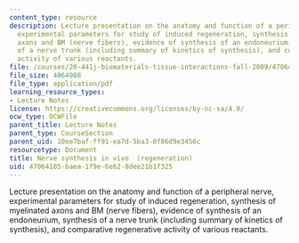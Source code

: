 ```yaml
---
content_type: resource
description: Lecture presentation on the anatomy and function of a peripheral nerve,
  experimental parameters for study of induced regeneration, synthesis of myelinated
  axons and BM (nerve fibers), evidence of synthesis of an endoneurium, synthesis
  of a nerve trunk (including summary of kinetics of synthesis), and comparative regenerative
  activity of various reactants.
file: /courses/20-441j-biomaterials-tissue-interactions-fall-2009/47064105baea1f9e6e628dee21b1f325_MIT20_441JF09_lec19_iy.pdf
file_size: 4064988
file_type: application/pdf
learning_resource_types:
- Lecture Notes
license: https://creativecommons.org/licenses/by-nc-sa/4.0/
ocw_type: OCWFile
parent_title: Lecture Notes
parent_type: CourseSection
parent_uid: 10ee7baf-ff91-ea7d-5ba3-0f86d9e3456c
resourcetype: Document
title: Nerve synthesis in vivo  (regeneration)
uid: 47064105-baea-1f9e-6e62-8dee21b1f325
---
```

Lecture presentation on the anatomy and function of a peripheral nerve, experimental parameters for study of induced regeneration, synthesis of myelinated axons and BM (nerve fibers), evidence of synthesis of an endoneurium, synthesis of a nerve trunk (including summary of kinetics of synthesis), and comparative regenerative activity of various reactants.